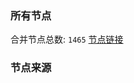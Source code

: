 ### 所有节点
合并节点总数: `1465`
[节点链接](https://raw.githubusercontent.com/rzhy1/11/master/sub/sub_merge_base64.txt)

### 节点来源